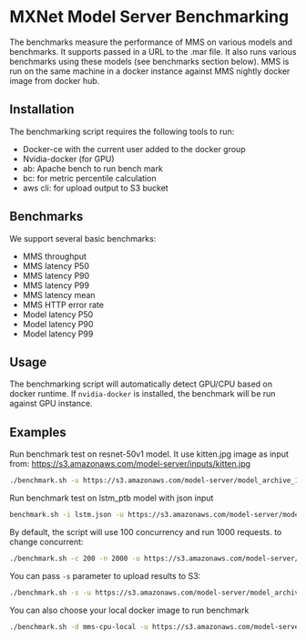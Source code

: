 # MXNet Model Server Benchmarking

The benchmarks measure the performance of MMS on various models and benchmarks.
It supports passed in a URL to the .mar file.
It also runs various benchmarks using these models (see benchmarks section below).
MMS is run on the same machine in a docker instance against MMS nightly docker image from docker hub.

## Installation

The benchmarking script requires the following tools to run:
- Docker-ce with the current user added to the docker group
- Nvidia-docker (for GPU)
- ab: Apache bench to run bench mark
- bc: for metric percentile calculation
- aws cli: for upload output to S3 bucket

## Benchmarks

We support several basic benchmarks:
- MMS throughput
- MMS latency P50
- MMS latency P90
- MMS latency P99
- MMS latency mean
- MMS HTTP error rate
- Model latency P50
- Model latency P90
- Model latency P99

## Usage
The benchmarking script will automatically detect GPU/CPU based on docker runtime.
If `nvidia-docker` is installed, the benchmark will be run against GPU instance.

## Examples

Run benchmark test on resnet-50v1 model.
It use kitten.jpg image as input from: https://s3.amazonaws.com/model-server/inputs/kitten.jpg 
```bash
./benchmark.sh -u https://s3.amazonaws.com/model-server/model_archive_1.0/onnx-resnet50v1.mar
```

Run benchmark test on lstm_ptb model with json input
```bash
benchmark.sh -i lstm.json -u https://s3.amazonaws.com/model-server/model_archive_1.0/lstm_ptb.mar
```

By default, the script will use 100 concurrency and run 1000 requests. to change concurrent:
```bash
./benchmark.sh -c 200 -n 2000 -u https://s3.amazonaws.com/model-server/model_archive_1.0/noop-v1.0.mar
```

You can pass `-s` parameter to upload results to S3:
```bash
./benchmark.sh -s -u https://s3.amazonaws.com/model-server/model_archive_1.0/noop-v1.0.mar
```

You can also choose your local docker image to run benchmark
```bash
./benchmark.sh -d mms-cpu-local -u https://s3.amazonaws.com/model-server/model_archive_1.0/noop-v1.0.mar
```
